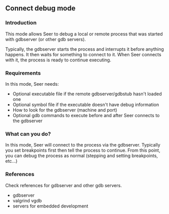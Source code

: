## Connect debug mode

### Introduction

This mode allows Seer to debug a local or remote process that was started with gdbserver (or other gdb servers).

Typically, the gdbserver starts the process and interrupts it before anything happens. It then waits for
something to connect to it. When Seer connects with it, the process is ready to continue executing.

### Requirements
In this mode, Seer needs:

* Optional executable file if the remote gdbserver/gdbstub hasn't loaded one
* Optional symbol file if the executable doesn't have debug information
* How to look for the gdbserver (machine and port)
* Optional gdb commands to execute before and after Seer connects to the gdbserver

### What can you do?
In this mode, Seer will connect to the process via the gdbserver. Typically you set breakpoints first then
tell the process to continue. From this point, you can debug the process as normal (stepping and setting breakpoints, etc...)

### References

Check references for gdbserver and other gdb servers.

* gdbserver
* valgrind vgdb
* servers for embedded development

